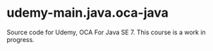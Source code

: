 # udemy-main.java.oca-java
Source code for Udemy, OCA For Java SE 7.
This course is a work in progress.
